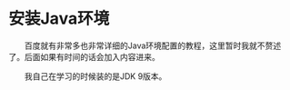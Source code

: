 # 安装Java环境

&ensp;&ensp;&ensp;&ensp;百度就有非常多也非常详细的Java环境配置的教程，这里暂时我就不赘述了。后面如果有时间的话会加入内容进来。

&ensp;&ensp;&ensp;&ensp;我自己在学习的时候装的是JDK 9版本。

